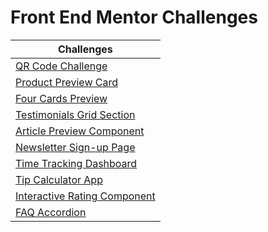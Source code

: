# Front End Mentor Challenges

| Challenges |
| --------  |
| [QR Code Challenge](https://14avi14.github.io/front-end-mentor-challenges/qr-code-challenge-frontendmentor/) |
| [Product Preview Card](https://14avi14.github.io/front-end-mentor-challenges/product-preview-card/) |
| [Four Cards Preview](https://14avi14.github.io/front-end-mentor-challenges/four-card-feature-section-master/) |
| [Testimonials Grid Section](https://14avi14.github.io/front-end-mentor-challenges/testimonials-grid-section-main/) |
| [Article Preview Component](https://14avi14.github.io/front-end-mentor-challenges/article-preview-component-master/) |
| [Newsletter Sign-up Page](https://14avi14.github.io/front-end-mentor-challenges/newsletter-sign-up-with-success-message-main/) |
| [Time Tracking Dashboard](https://14avi14.github.io/front-end-mentor-challenges/time-tracking-dashboard-main/) |
| [Tip Calculator App](https://14avi14.github.io/front-end-mentor-challenges/tip-calculator-app-main/) |
| [Interactive Rating Component](https://14avi14.github.io/front-end-mentor-challenges/interactive-rating-component-main/) |
|[FAQ Accordion](https://14avi14.github.io/front-end-mentor-challenges/faq-accordion-main/) |

